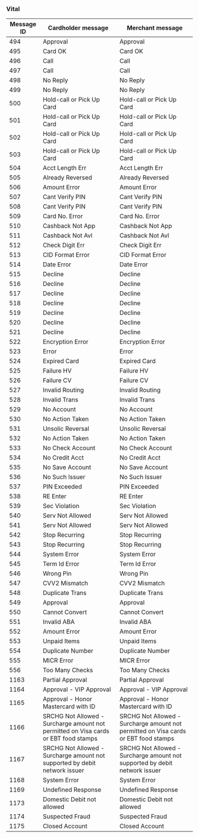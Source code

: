 ### Vital

| Message ID | Cardholder message | Merchant message |
| ---------- | ------------------ | ---------------- |
| 494 | Approval | Approval |
| 495 | Card OK | Card OK |
| 496 | Call | Call |
| 497 | Call | Call |
| 498 | No Reply | No Reply |
| 499 | No Reply | No Reply |
| 500 | Hold-call or Pick Up Card | Hold-call or Pick Up Card |
| 501 | Hold-call or Pick Up Card | Hold-call or Pick Up Card |
| 502 | Hold-call or Pick Up Card | Hold-call or Pick Up Card |
| 503 | Hold-call or Pick Up Card | Hold-call or Pick Up Card |
| 504 | Acct Length Err | Acct Length Err |
| 505 | Already Reversed | Already Reversed |
| 506 | Amount Error | Amount Error |
| 507 | Cant Verify PIN | Cant Verify PIN |
| 508 | Cant Verify PIN | Cant Verify PIN |
| 509 | Card No. Error | Card No. Error |
| 510 | Cashback Not App | Cashback Not App |
| 511 | Cashback Not Avl | Cashback Not Avl |
| 512 | Check Digit Err | Check Digit Err |
| 513 | CID Format Error | CID Format Error |
| 514 | Date Error | Date Error |
| 515 | Decline | Decline |
| 516 | Decline | Decline |
| 517 | Decline | Decline |
| 518 | Decline | Decline |
| 519 | Decline | Decline |
| 520 | Decline | Decline |
| 521 | Decline | Decline |
| 522 | Encryption Error | Encryption Error |
| 523 | Error | Error |
| 524 | Expired Card | Expired Card |
| 525 | Failure HV | Failure HV |
| 526 | Failure CV | Failure CV |
| 527 | Invalid Routing | Invalid Routing |
| 528 | Invalid Trans | Invalid Trans |
| 529 | No Account | No Account |
| 530 | No Action Taken | No Action Taken |
| 531 | Unsolic Reversal | Unsolic Reversal |
| 532 | No Action Taken | No Action Taken |
| 533 | No Check Account | No Check Account |
| 534 | No Credit Acct | No Credit Acct |
| 535 | No Save Account | No Save Account |
| 536 | No Such Issuer | No Such Issuer |
| 537 | PIN Exceeded | PIN Exceeded |
| 538 | RE Enter | RE Enter |
| 539 | Sec Violation | Sec Violation |
| 540 | Serv Not Allowed | Serv Not Allowed |
| 541 | Serv Not Allowed | Serv Not Allowed |
| 542 | Stop Recurring | Stop Recurring |
| 543 | Stop Recurring | Stop Recurring |
| 544 | System Error | System Error |
| 545 | Term Id Error | Term Id Error |
| 546 | Wrong Pin | Wrong Pin |
| 547 | CVV2 Mismatch | CVV2 Mismatch |
| 548 | Duplicate Trans | Duplicate Trans |
| 549 | Approval | Approval |
| 550 | Cannot Convert | Cannot Convert |
| 551 | Invalid ABA | Invalid ABA |
| 552 | Amount Error | Amount Error |
| 553 | Unpaid Items | Unpaid Items |
| 554 | Duplicate Number | Duplicate Number |
| 555 | MICR Error | MICR Error |
| 556 | Too Many Checks | Too Many Checks |
| 1163 | Partial Approval | Partial Approval |
| 1164 | Approval - VIP Approval | Approval - VIP Approval |
| 1165 | Approval - Honor Mastercard with ID | Approval - Honor Mastercard with ID |
| 1166 | SRCHG Not Allowed - Surcharge amount not permitted on Visa cards or EBT food stamps | SRCHG Not Allowed - Surcharge amount not permitted on Visa cards or EBT food stamps |
| 1167 | SRCHG Not Allowed - Surcharge amount not supported by debit network issuer | SRCHG Not Allowed - Surcharge amount not supported by debit network issuer |
| 1168 | System Error | System Error |
| 1169 | Undefined Response | Undefined Response |
| 1173 | Domestic Debit not allowed | Domestic Debit not allowed |
| 1174 | Suspected Fraud | Suspected Fraud |
| 1175 | Closed Account | Closed Account |

